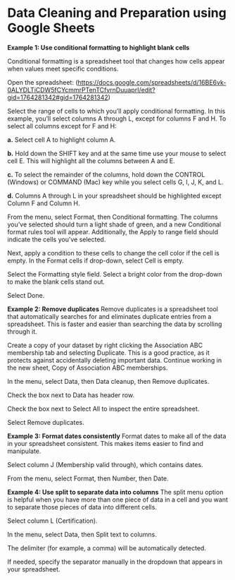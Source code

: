 # Data Cleaning and Preparation using Google Sheets 

 **Example 1: Use conditional formatting to highlight blank cells**
 
Conditional formatting is a spreadsheet tool that changes how cells appear when values meet specific conditions.

Open the spreadsheet: (https://docs.google.com/spreadsheets/d/16BE6vk-0ALYDLTiCDW5fCYcmmrPTenTCfvrnDuuaprI/edit?gid=1764281342#gid=1764281342)

Select the range of cells to which you’ll apply conditional formatting.
In this example, you’ll select columns A through L, except for columns F and H. To select all columns except for F and H: 								

**a.** Select cell A to highlight column A. 																				

**b.** Hold down the SHIFT key and at the same time use your mouse to select cell E. This will highlight all the columns between A and E. 												

**c.** To select the remainder of the columns, hold down the CONTROL (Windows) or COMMAND (Mac) key while you select cells G, I, J, K, and L. 										

**d.** Columns A through L in your spreadsheet should be highlighted except Column F and Column H. 

From the menu, select Format, then Conditional formatting. The columns you’ve selected should turn a light shade of green, and a new Conditional format rules tool will appear. Additionally, the Apply to range field should indicate the cells you’ve selected. 

Next, apply a condition to these cells to change the cell color if the cell is empty. In the Format cells if drop-down, select Cell is empty.

Select the Formatting style field. Select a bright color from the drop-down to make the blank cells stand out.

Select Done.

**Example 2: Remove duplicates**
Remove duplicates is a spreadsheet tool that automatically searches for and eliminates duplicate entries from a spreadsheet. This is faster and easier than searching the data by scrolling through it.

Create a copy of your dataset by right clicking the Association ABC membership tab and selecting Duplicate. This is a good practice, as it protects against accidentally deleting important data. Continue working in the new sheet, Copy of Association ABC memberships.

In the menu, select Data, then Data cleanup, then Remove duplicates.

Check the box next to Data has header row.

Check the box next to Select All to inspect the entire spreadsheet.

Select Remove duplicates.

**Example 3: Format dates consistently**
Format dates to make all of the data in your spreadsheet consistent. This makes items easier to find and manipulate.

Select column J (Membership valid through), which contains dates.

From the menu, select Format, then Number, then Date.

**Example 4: Use split to separate data into columns**
The split menu option is helpful when you have more than one piece of data in a cell and you want to separate those pieces of data into different cells. 

Select column L (Certification). 

In the menu, select Data, then Split text to columns.

The delimiter (for example, a comma) will be automatically detected. 

If needed, specify the separator manually in the dropdown that appears in your spreadsheet.


